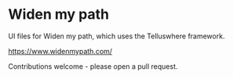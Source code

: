 # Widen my path

UI files for Widen my path, which uses the Telluswhere framework.

https://www.widenmypath.com/

Contributions welcome - please open a pull request.

